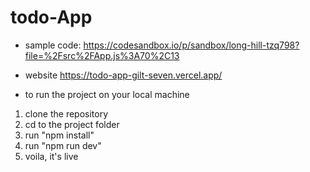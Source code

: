 # todo-App

- sample code:
https://codesandbox.io/p/sandbox/long-hill-tzq798?file=%2Fsrc%2FApp.js%3A70%2C13

- website
https://todo-app-gilt-seven.vercel.app/

- to run the project on your local machine
1. clone the repository
2. cd to the project folder
3. run "npm install"
4. run "npm run dev"
5. voila, it's live
